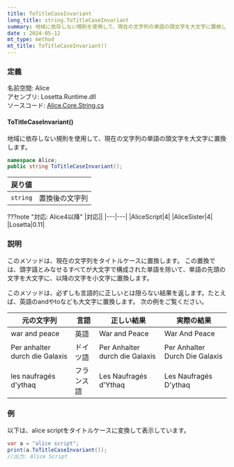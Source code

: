 ```yaml
---
title: ToTitleCaseInvariant
long_title: string.ToTitleCaseInvariant
summary: 地域に依存しない規則を使用して、現在の文字列の単語の頭文字を大文字に置換します。
date : 2024-05-12
mt_type: method
mt_title: ToTitleCaseInvariant()
---
```


### 定義
名前空間: Alice<br/>
アセンブリ: Losetta.Runtime.dll<br/>
ソースコード: [Alice.Core.String.cs](https://github.com/WSOFT-Project/Losetta/blob/master/Losetta.Runtime/Core/Extension/Alice.Core.String.cs)



#### ToTitleCaseInvariant()

地域に依存しない規則を使用して、現在の文字列の単語の頭文字を大文字に置換します。

```cs title="AliceScript"
namespace Alice;
public string ToTitleCaseInvariant();
```

|戻り値| |
|-|-|
|`string`|置換後の文字列|

???note "対応: Alice4以降"
    |対応||
    |---|---|
    |AliceScript|4|
    |AliceSister|4|
    |Losetta|0.11|

### 説明
このメソッドは、現在の文字列をタイトルケースに置換します。
この置換では、頭字語とみなせるすべてが大文字で構成された単語を除いて、単語の先頭の文字を大文字に、以降の文字を小文字に置換します。

このメソッドは、必ずしも言語的に正しいとは限らない結果を返します。たとえば、英語のandやtoなども大文字に置換します。
次の例をご覧ください。

元の文字列|言語|正しい結果|実際の結果
---|---|---|---
war and peace|英語|War and Peace|War And Peace
Per anhalter durch die Galaxis|ドイツ語|Per Anhalter durch die Galaxis|Per Anhalter Durch Die Galaxis
les naufragés d'ythaq|フランス語|Les Naufragés d'Ythaq|Les Naufragés D'ythaq|

### 例
以下は、alice scriptをタイトルケースに変換して表示しています。

```cs title="AliceScript"
var a = "alice script";
print(a.ToTitleCaseInvariant());
//出力: Alice Script
```
